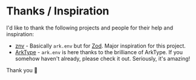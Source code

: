 # Thanks / Inspiration

I'd like to thank the following projects and people for their help and inspiration:

- [znv](https://github.com/lostfictions/znv) - Basically `ark.env` but for [Zod](https://zod.dev/). Major inspiration for this project.
- [ArkType](https://arktype.dev/) - `ark.env` is here thanks to the brilliance of ArkType. If you somehow haven't already, please check it out. Seriously, it's amazing!

Thank you 🙏
